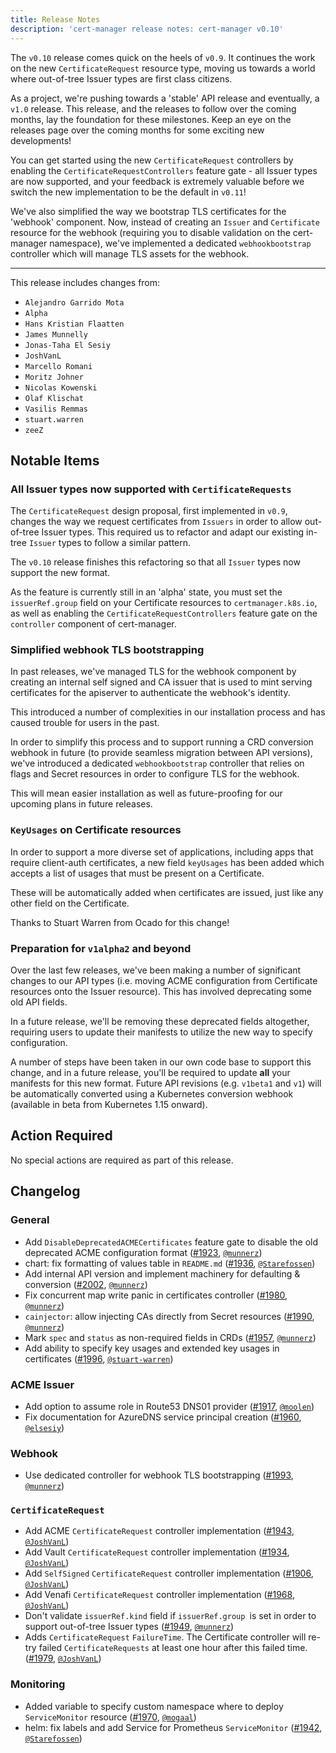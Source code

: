```yaml
---
title: Release Notes
description: 'cert-manager release notes: cert-manager v0.10'
---
```


The `v0.10` release comes quick on the heels of `v0.9`. It continues the work on
the new `CertificateRequest` resource type, moving us towards a world where
out-of-tree Issuer types are first class citizens.

As a project, we're pushing towards a 'stable' API release and eventually, a
`v1.0` release. This release, and the releases to follow over the coming months,
lay the foundation for these milestones. Keep an eye on the releases page over
the coming months for some exciting new developments!

You can get started using the new `CertificateRequest` controllers by enabling
the `CertificateRequestControllers` feature gate - all Issuer types are now
supported, and your feedback is extremely valuable before we switch the new
implementation to be the default in `v0.11`!

We've also simplified the way we bootstrap TLS certificates for the 'webhook'
component. Now, instead of creating an `Issuer` and `Certificate` resource for the
webhook (requiring you to disable validation on the cert-manager namespace),
we've implemented a dedicated `webhookbootstrap` controller which will manage
TLS assets for the webhook.

---

This release includes changes from:

* `Alejandro Garrido Mota`
* `Alpha`
* `Hans Kristian Flaatten`
* `James Munnelly`
* `Jonas-Taha El Sesiy`
* `JoshVanL`
* `Marcello Romani`
* `Moritz Johner`
* `Nicolas Kowenski`
* `Olaf Klischat`
* `Vasilis Remmas`
* `stuart.warren`
* `zeeZ`

## Notable Items

### All Issuer types now supported with `CertificateRequests`

The `CertificateRequest` design proposal, first implemented in `v0.9`, changes the
way we request certificates from `Issuers` in order to allow out-of-tree Issuer
types.
This required us to refactor and adapt our existing in-tree `Issuer` types to
follow a similar pattern.

The `v0.10` release finishes this refactoring so that all `Issuer` types now
support the new format.

As the feature is currently still in an 'alpha' state, you must set the
`issuerRef.group` field on your Certificate resources to `certmanager.k8s.io`,
as well as enabling the `CertificateRequestControllers` feature gate on the
`controller` component of cert-manager.

### Simplified webhook TLS bootstrapping

In past releases, we've managed TLS for the webhook component by creating an
internal self signed and CA issuer that is used to mint serving certificates
for the apiserver to authenticate the webhook's identity.

This introduced a number of complexities in our installation process and has
caused trouble for users in the past.

In order to simplify this process and to support running a CRD conversion
webhook in future (to provide seamless migration between API versions), we've
introduced a dedicated `webhookbootstrap` controller that relies on flags and
Secret resources in order to configure TLS for the webhook.

This will mean easier installation as well as future-proofing for our upcoming
plans in future releases.

### `KeyUsages` on Certificate resources

In order to support a more diverse set of applications, including apps that
require client-auth certificates, a new field `keyUsages` has been added which
accepts a list of usages that must be present on a Certificate.

These will be automatically added when certificates are issued, just like any
other field on the Certificate.

Thanks to Stuart Warren from Ocado for this change!

### Preparation for `v1alpha2` and beyond

Over the last few releases, we've been making a number of significant changes
to our API types (i.e. moving ACME configuration from Certificate resources
onto the Issuer resource). This has involved deprecating some old API fields.

In a future release, we'll be removing these deprecated fields altogether,
requiring users to update their manifests to utilize the new way to specify
configuration.

A number of steps have been taken in our own code base to support this change,
and in a future release, you'll be required to update **all** your manifests for
this new format. Future API revisions (e.g. `v1beta1` and `v1`) will be
automatically converted using a Kubernetes conversion webhook (available in
beta from Kubernetes 1.15 onward).

## Action Required

No special actions are required as part of this release.

## Changelog

### General

- Add `DisableDeprecatedACMECertificates` feature gate to disable the old deprecated ACME configuration format ([#1923](https://github.com/jetstack/cert-manager/pull/1923), [`@munnerz`](https://github.com/munnerz))
- chart: fix formatting of values table in `README.md` ([#1936](https://github.com/jetstack/cert-manager/pull/1936), [`@Starefossen`](https://github.com/Starefossen))
- Add internal API version and implement machinery for defaulting & conversion ([#2002](https://github.com/jetstack/cert-manager/pull/2002), [`@munnerz`](https://github.com/munnerz))
- Fix concurrent map write panic in certificates controller ([#1980](https://github.com/jetstack/cert-manager/pull/1980), [`@munnerz`](https://github.com/munnerz))
- `cainjector`: allow injecting CAs directly from Secret resources ([#1990](https://github.com/jetstack/cert-manager/pull/1990), [`@munnerz`](https://github.com/munnerz))
- Mark `spec` and `status` as non-required fields in CRDs ([#1957](https://github.com/jetstack/cert-manager/pull/1957), [`@munnerz`](https://github.com/munnerz))
- Add ability to specify key usages and extended key usages in certificates ([#1996](https://github.com/jetstack/cert-manager/pull/1996), [`@stuart-warren`](https://github.com/stuart-warren))

### ACME Issuer

- Add option to assume role in Route53 DNS01 provider ([#1917](https://github.com/jetstack/cert-manager/pull/1917), [`@moolen`](https://github.com/moolen))
- Fix documentation for AzureDNS service principal creation ([#1960](https://github.com/jetstack/cert-manager/pull/1960), [`@elsesiy`](https://github.com/elsesiy))

### Webhook

- Use dedicated controller for webhook TLS bootstrapping ([#1993](https://github.com/jetstack/cert-manager/pull/1993), [`@munnerz`](https://github.com/munnerz))

### `CertificateRequest`

- Add ACME `CertificateRequest` controller implementation ([#1943](https://github.com/jetstack/cert-manager/pull/1943), [`@JoshVanL`](https://github.com/JoshVanL))
- Add Vault `CertificateRequest` controller implementation ([#1934](https://github.com/jetstack/cert-manager/pull/1934), [`@JoshVanL`](https://github.com/JoshVanL))
- Add `SelfSigned` `CertificateRequest` controller implementation ([#1906](https://github.com/jetstack/cert-manager/pull/1906), [`@JoshVanL`](https://github.com/JoshVanL))
- Add Venafi `CertificateRequest` controller implementation ([#1968](https://github.com/jetstack/cert-manager/pull/1968), [`@JoshVanL`](https://github.com/JoshVanL))
- Don't validate `issuerRef.kind` field if `issuerRef.group `is set in order to support out-of-tree Issuer types ([#1949](https://github.com/jetstack/cert-manager/pull/1949), [`@munnerz`](https://github.com/munnerz))
- Adds `CertificateRequest` `FailureTime`. The Certificate controller will re-try failed `CertificateRequests` at least one hour after this failed time. ([#1979](https://github.com/jetstack/cert-manager/pull/1979), [`@JoshVanL`](https://github.com/JoshVanL))

### Monitoring

- Added variable to specify custom namespace where to deploy `ServiceMonitor` resource ([#1970](https://github.com/jetstack/cert-manager/pull/1970), [`@mogaal`](https://github.com/mogaal))
- helm: fix labels and add Service for Prometheus `ServiceMonitor` ([#1942](https://github.com/jetstack/cert-manager/pull/1942), [`@Starefossen`](https://github.com/Starefossen))